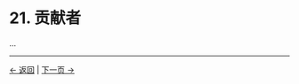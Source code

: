 # 21. 贡献者

...

---
<div class="navigation-links">
<a href="20_术语表.md" class="nav-link prev-link">← 返回</a> | <a href="22_变更日志.md" class="nav-link next-link">下一页 →</a>
</div>
